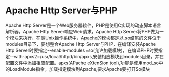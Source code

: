 # Apache Http Server与PHP

Apache Http Server是一个Web服务器软件，PHP是使用C实现的动态脚本语言解析器，Apache Http Server响应Web请求，Apache Http Server将PHP做为一个模块来执行，在类Unix操作系统中，Apache的模块都是以.so结尾的文件位于modules目录下，要想整合Apache Http Server与PHP，在编译安装Apache Http Server时要指定--enable-modules=so(允许加载模块)，在编译PHP时要指定--with-apxs2=/usr/local/httpd/bin/apxs,安装相应模块到modules目录，并在配置文件中添加相应配置。apxs(APache eXtenSion tool),功能是使用mod_so中的LoadModule指令，加载指定模块到Apache,要求Apache要打开So模块
